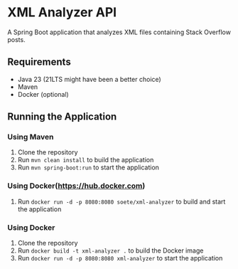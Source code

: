 # XML Analyzer API

A Spring Boot application that analyzes XML files containing Stack Overflow posts.

## Requirements

- Java 23 (21LTS might have been a better choice)
- Maven
- Docker (optional)

## Running the Application

### Using Maven 

1. Clone the repository
2. Run `mvn clean install` to build the application
3. Run `mvn spring-boot:run` to start the application

### Using Docker(https://hub.docker.com)

1. Run `docker run -d -p 8080:8080 soete/xml-analyzer` to build and start the application

### Using Docker

1. Clone the repository
2. Run `docker build -t xml-analyzer .` to build the Docker image
3. Run `docker run -d -p 8080:8080 xml-analyzer` to start the application
